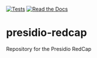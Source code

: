 [![Tests](https://github.com/ScangosLab/presidio-redcap/workflows/Tests/badge.svg)](https://github.com/ScangosLab/presidio-redcap/actions?workflow=Tests)
[![Read the Docs](https://readthedocs.org/projects/presidio-redcap/badge/)](https://presidio-redcap.readthedocs.io/)

# presidio-redcap

Repository for the Presidio RedCap

